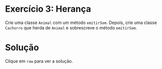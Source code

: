 # Exercício 3: Herança

Crie uma classe `Animal` com um método `emitirSom`. Depois, crie uma classe `Cachorro` que herda de `Animal` e sobrescreve o método `emitirSom`.

# Solução

Clique em `raw` para ver a solução.

<!--
```dart
class Animal {
  void emitirSom() {
    print('Som do animal');
  }
}

class Cachorro extends Animal {
  @override
  void emitirSom() {
    print('Au au');
  }
}

void main() {
  var dog = Cachorro();
  dog.emitirSom();  // Saída: Au au
}
```
-->